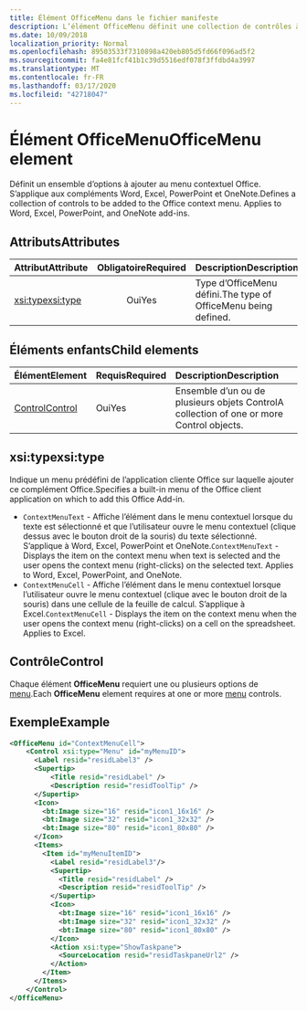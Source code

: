 ```yaml
---
title: Élément OfficeMenu dans le fichier manifeste
description: L’élément OfficeMenu définit une collection de contrôles à ajouter au menu contextuel Office.
ms.date: 10/09/2018
localization_priority: Normal
ms.openlocfilehash: 89503533f7310898a420eb805d5fd66f096ad5f2
ms.sourcegitcommit: fa4e81fcf41b1c39d5516edf078f3ffdbd4a3997
ms.translationtype: MT
ms.contentlocale: fr-FR
ms.lasthandoff: 03/17/2020
ms.locfileid: "42718047"
---
```

# <a name="officemenu-element"></a><span data-ttu-id="a166e-103">Élément OfficeMenu</span><span class="sxs-lookup"><span data-stu-id="a166e-103">OfficeMenu element</span></span>

<span data-ttu-id="a166e-p101">Définit un ensemble d’options à ajouter au menu contextuel Office. S’applique aux compléments Word, Excel, PowerPoint et OneNote.</span><span class="sxs-lookup"><span data-stu-id="a166e-p101">Defines a collection of controls to be added to the Office context menu. Applies to Word, Excel, PowerPoint, and OneNote add-ins.</span></span>

## <a name="attributes"></a><span data-ttu-id="a166e-106">Attributs</span><span class="sxs-lookup"><span data-stu-id="a166e-106">Attributes</span></span>

| <span data-ttu-id="a166e-107">Attribut</span><span class="sxs-lookup"><span data-stu-id="a166e-107">Attribute</span></span>            | <span data-ttu-id="a166e-108">Obligatoire</span><span class="sxs-lookup"><span data-stu-id="a166e-108">Required</span></span> | <span data-ttu-id="a166e-109">Description</span><span class="sxs-lookup"><span data-stu-id="a166e-109">Description</span></span>                          |
|:---------------------|:--------:|:-------------------------------------|
| [<span data-ttu-id="a166e-110">xsi:type</span><span class="sxs-lookup"><span data-stu-id="a166e-110">xsi:type</span></span>](#xsitype) | <span data-ttu-id="a166e-111">Oui</span><span class="sxs-lookup"><span data-stu-id="a166e-111">Yes</span></span>      | <span data-ttu-id="a166e-112">Type d’OfficeMenu défini.</span><span class="sxs-lookup"><span data-stu-id="a166e-112">The type of OfficeMenu being defined.</span></span>|

## <a name="child-elements"></a><span data-ttu-id="a166e-113">Éléments enfants</span><span class="sxs-lookup"><span data-stu-id="a166e-113">Child elements</span></span>

|  <span data-ttu-id="a166e-114">Élément</span><span class="sxs-lookup"><span data-stu-id="a166e-114">Element</span></span> |  <span data-ttu-id="a166e-115">Requis</span><span class="sxs-lookup"><span data-stu-id="a166e-115">Required</span></span>  |  <span data-ttu-id="a166e-116">Description</span><span class="sxs-lookup"><span data-stu-id="a166e-116">Description</span></span>  |
|:-----|:-----|:-----|
|  [<span data-ttu-id="a166e-117">Control</span><span class="sxs-lookup"><span data-stu-id="a166e-117">Control</span></span>](#control)    | <span data-ttu-id="a166e-118">Oui</span><span class="sxs-lookup"><span data-stu-id="a166e-118">Yes</span></span> |  <span data-ttu-id="a166e-119">Ensemble d’un ou de plusieurs objets Control</span><span class="sxs-lookup"><span data-stu-id="a166e-119">A collection of one or more Control objects.</span></span>  |

## <a name="xsitype"></a><span data-ttu-id="a166e-120">xsi:type</span><span class="sxs-lookup"><span data-stu-id="a166e-120">xsi:type</span></span>

<span data-ttu-id="a166e-121">Indique un menu prédéfini de l’application cliente Office sur laquelle ajouter ce complément Office.</span><span class="sxs-lookup"><span data-stu-id="a166e-121">Specifies a built-in menu of the Office client application on which to add this Office Add-in.</span></span>

- <span data-ttu-id="a166e-p102">`ContextMenuText` -  Affiche l’élément dans le menu contextuel lorsque du texte est sélectionné et que l’utilisateur ouvre le menu contextuel (clique dessus avec le bouton droit de la souris) du texte sélectionné. S’applique à Word, Excel, PowerPoint et OneNote.</span><span class="sxs-lookup"><span data-stu-id="a166e-p102">`ContextMenuText` -  Displays the item on the context menu when text is selected and the user opens the context menu (right-clicks) on the selected text. Applies to Word, Excel, PowerPoint, and OneNote.</span></span>
- <span data-ttu-id="a166e-p103">`ContextMenuCell` -  Affiche l’élément dans le menu contextuel lorsque l’utilisateur ouvre le menu contextuel (clique avec le bouton droit de la souris) dans une cellule de la feuille de calcul. S’applique à Excel.</span><span class="sxs-lookup"><span data-stu-id="a166e-p103">`ContextMenuCell` -  Displays the item on the context menu when the user opens the context menu (right-clicks) on a cell on the spreadsheet. Applies to Excel.</span></span> 

## <a name="control"></a><span data-ttu-id="a166e-126">Contrôle</span><span class="sxs-lookup"><span data-stu-id="a166e-126">Control</span></span>

<span data-ttu-id="a166e-127">Chaque élément **OfficeMenu** requiert une ou plusieurs options de [menu](control.md#menu-dropdown-button-controls).</span><span class="sxs-lookup"><span data-stu-id="a166e-127">Each **OfficeMenu** element requires at one or more [menu](control.md#menu-dropdown-button-controls) controls.</span></span> 

## <a name="example"></a><span data-ttu-id="a166e-128">Exemple</span><span class="sxs-lookup"><span data-stu-id="a166e-128">Example</span></span>

```xml
<OfficeMenu id="ContextMenuCell">
    <Control xsi:type="Menu" id="myMenuID">
      <Label resid="residLabel3" />
      <Supertip>
          <Title resid="residLabel" />
          <Description resid="residToolTip" />
      </Supertip>   
      <Icon>
        <bt:Image size="16" resid="icon1_16x16" />
        <bt:Image size="32" resid="icon1_32x32" />
        <bt:Image size="80" resid="icon1_80x80" />
      </Icon>    
      <Items>
        <Item id="myMenuItemID">
          <Label resid="residLabel3"/>
          <Supertip>
            <Title resid="residLabel" />
            <Description resid="residToolTip" />
          </Supertip>
          <Icon>
            <bt:Image size="16" resid="icon1_16x16" />
            <bt:Image size="32" resid="icon1_32x32" />
            <bt:Image size="80" resid="icon1_80x80" />
          </Icon>    
          <Action xsi:type="ShowTaskpane">
            <SourceLocation resid="residTaskpaneUrl2" />    
          </Action>    
        </Item>
      </Items>
    </Control>   
</OfficeMenu>
```
